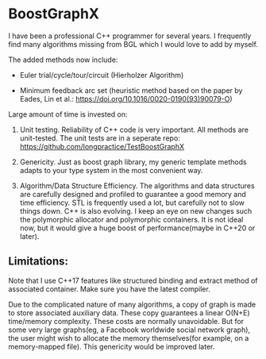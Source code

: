 # BoostGraphX

I have been a professional C++ programmer for several years. I frequently find many algorithms missing from BGL which I would love to add by myself.

The added methods now include:

* Euler trial/cycle/tour/circuit (Hierholzer Algorithm)

* Minimum feedback arc set (heuristic method based on the paper by Eades, Lin et al.: https://doi.org/10.1016/0020-0190(93)90079-O)




Large amount of time is invested on:

1. Unit testing. Reliability of C++ code is very important. All methods are unit-tested. The unit tests are in a seperate repo:
   https://github.com/longpractice/TestBoostGraphX


2. Genericity. Just as boost graph library, my generic template methods adapts to your type system in the most convenient way. 

3. Algorithm/Data Structure Efficiency. The algorithms and data structures are carefully designed and profiled to guarantee a good memory and time efficiency. STL is frequently used a lot, but carefully not to slow things down. 
C++ is also evolving. I keep an eye on new changes such the polymorphic allocator and polymorphic containers. It is not ideal now, but it would give a huge boost of performance(maybe in C++20 or later).

## Limitations:

Note that I use C++17 features like structured binding and extract method of associated container. Make sure you have the latest compiler.

Due to the complicated nature of many algorithms, a copy of graph is made to store associated auxiliary data. These copy guarantees a linear O(N+E) time/memory complexity. These costs are normally unavoidable. But for some very large graphs(eg, a Facebook worldwide social network graph), the user might wish to allocate the memory themselves(for example, on a memory-mapped file). This genericity would be improved later. 


